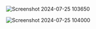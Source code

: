 ![Screenshot 2024-07-25 103650](https://github.com/user-attachments/assets/41353524-4bc8-4212-8b53-b2666f39225e)


![Screenshot 2024-07-25 104000](https://github.com/user-attachments/assets/2b0d5783-96ae-4d11-94c2-7f390aaa6159)

